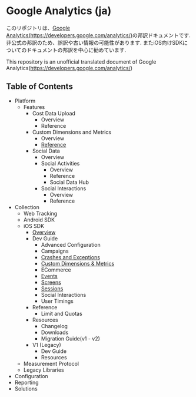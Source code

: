Google Analytics (ja)
===================

このリポジトリは、[Google Analytics(https://developers.google.com/analytics/)](https://developers.google.com/analytics/)の邦訳ドキュメントです.
非公式の邦訳のため、誤訳や古い情報の可能性があります.
またiOS向けSDKについてのドキュメントの邦訳を中心に勧めています.

This repository is an unofficial translated document of Google Analytics(https://developers.google.com/analytics/)

## Table of Contents

- Platform
    - Features
        - Cost Data Upload
            - Overview
            - Reference
        - Custom Dimensions and Metrics
            - Overview
            - [Reference](/Platform/Features/CustomDimensionsAndMetrics/reference.md)
        - Social Data
            - Overview
            - Social Activities
                - Overview
                - Reference
                - Social Data Hub
            - Social Interactions
                - Overview
                - Reference
- Collection
    - Web Tracking
    - Android SDK
    - iOS SDK
        - [Overview](/Collection/iOSSDK/overview.md)
        - Dev Guide
            - Advanced Configuration
            - Campaigns
            - [Crashes and Exceptions](/Collection/iOSSDK/DevGuide/CrashesAndExceptions.md)
            - [Custom Dimensions & Metrics](/Collection/iOSSDK/DevGuide/CustomDimensionsAndMetrics.md)
            - ECommerce
            - [Events](/Collection/iOSSDK/DevGuide/EventTracking.md)
            - [Screens](/Collection/iOSSDK/DevGuide/Screens.md)
            - [Sessions](/Collection/iOSSDK/DevGuide/Sessions.md)
            - Social Interactions
            - User Timings
        - Reference
            - Limit and Quotas
        - Resources
            - Changelog
            - Downloads
            - Migration Guide(v1 - v2)
        - V1 (Legacy)
            - Dev Guide
            - Resources
    - Measurement Protocol
    - Legacy Libraries
- Configuration
- Reporting
- Solutions
